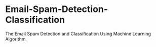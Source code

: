 # Email-Spam-Detection-Classification
The Email Spam Detection and Classification Using Machine Learning Algorithm
